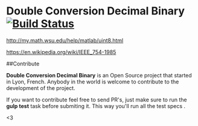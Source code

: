 Double Conversion Decimal Binary [![Build Status](https://api.travis-ci.org/lucasBertola/double-conversion-decimal-binary.svg?branch=master)](https://travis-ci.org/lucasBertola/double-conversion-decimal-binary)
==================



http://my.math.wsu.edu/help/matlab/uint8.html

https://en.wikipedia.org/wiki/IEEE_754-1985


##Contribute

**Double Conversion Decimal Binary** is an Open Source project that started in Lyon, French. Anybody in the world is welcome to contribute to the development of the project.

If you want to contribute feel free to send PR's, just make sure to run the **gulp test** task before submiting it. This way you'll run all the test specs .

<3



